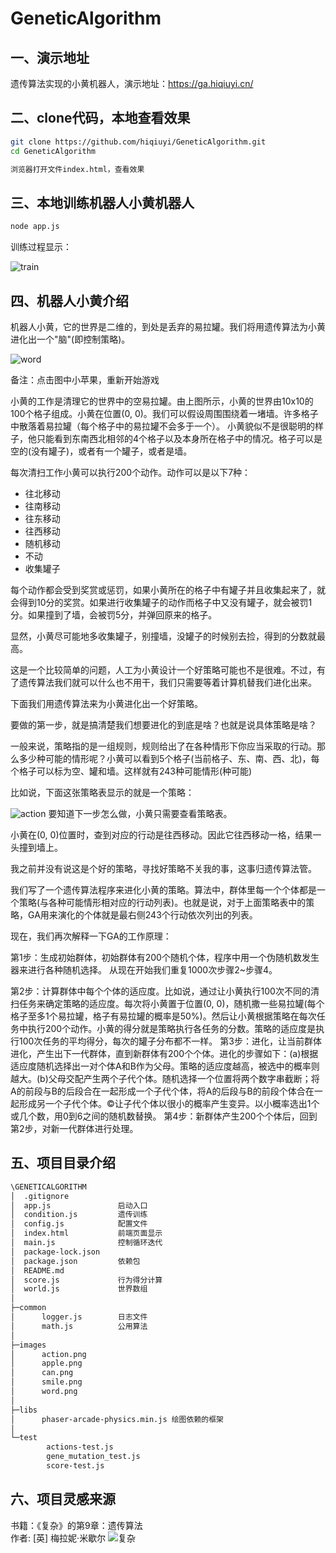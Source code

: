 # GeneticAlgorithm

## 一、演示地址

遗传算法实现的小黄机器人，演示地址：https://ga.hiqiuyi.cn/

## 二、clone代码，本地查看效果

``` bash
git clone https://github.com/hiqiuyi/GeneticAlgorithm.git
cd GeneticAlgorithm

浏览器打开文件index.html，查看效果
```



## 三、本地训练机器人小黄机器人

``` bash
node app.js
```

训练过程显示：

![train](https://pic.hiqiuyi.cn/blog/train.jpg)

## 四、机器人小黄介绍

机器人小黄，它的世界是二维的，到处是丢弃的易拉罐。我们将用遗传算法为小黄进化出一个"脑"(即控制策略)。

![word](https://pic.hiqiuyi.cn/blog/word.png)

备注：点击图中小苹果，重新开始游戏

小黄的工作是清理它的世界中的空易拉罐。由上图所示，小黄的世界由10x10的100个格子组成。小黄在位置(0, 0)。我们可以假设周围围绕着一堵墙。许多格子中散落着易拉罐（每个格子中的易拉罐不会多于一个）。 小黄貌似不是很聪明的样子，他只能看到东南西北相邻的4个格子以及本身所在格子中的情况。格子可以是空的(没有罐子)，或者有一个罐子，或者是墙。

每次清扫工作小黄可以执行200个动作。动作可以是以下7种：

* 往北移动
* 往南移动
* 往东移动
* 往西移动
* 随机移动
* 不动
* 收集罐子
  
每个动作都会受到奖赏或惩罚，如果小黄所在的格子中有罐子并且收集起来了，就会得到10分的奖赏。如果进行收集罐子的动作而格子中又没有罐子，就会被罚1分。如果撞到了墙，会被罚5分，并弹回原来的格子。

显然，小黄尽可能地多收集罐子，别撞墙，没罐子的时候别去捡，得到的分数就最高。

这是一个比较简单的问题，人工为小黄设计一个好策略可能也不是很难。不过，有了遗传算法我们就可以什么也不用干，我们只需要等着计算机替我们进化出来。

下面我们用遗传算法来为小黄进化出一个好策略。

要做的第一步，就是搞清楚我们想要进化的到底是啥？也就是说具体策略是啥？

一般来说，策略指的是一组规则，规则给出了在各种情形下你应当采取的行动。那么多少种可能的情形呢？小黄可以看到5个格子(当前格子、东、南、西、北)，每个格子可以标为空、罐和墙。这样就有243种可能情形(种可能)

比如说，下面这张策略表显示的就是一个策略：

![action](https://pic.hiqiuyi.cn/blog/action.png)
要知道下一步怎么做，小黄只需要查看策略表。

小黄在(0, 0)位置时，查到对应的行动是往西移动。因此它往西移动一格，结果一头撞到墙上。

我之前并没有说这是个好的策略，寻找好策略不关我的事，这事归遗传算法管。

我们写了一个遗传算法程序来进化小黄的策略。算法中，群体里每一个个体都是一个策略(与各种可能情形相对应的行动列表)。也就是说，对于上面策略表中的策略，GA用来演化的个体就是最右侧243个行动依次列出的列表。

现在，我们再次解释一下GA的工作原理：

第1步：生成初始群体，初始群体有200个随机个体，程序中用一个伪随机数发生器来进行各种随机选择。
从现在开始我们重复1000次​​步骤2~步骤4​​。

第2步：计算群体中每个个体的适应度。比如说，通过让小黄执行100次不同的清扫任务来确定策略的适应度。每次将小黄置于位置(0, 0)，随机撒一些易拉罐(每个格子至多1个易拉罐，格子有易拉罐的概率是50%)。然后让小黄根据策略在每次任务中执行200个动作。小黄的得分就是策略执行各任务的分数。策略的适应度是执行100次任务的平均得分，每次的罐子分布都不一样。
第3步：进化，让当前群体进化，产生出下一代群体，直到新群体有200个个体。进化的步骤如下：(a)根据适应度随机选择出一对个体A和B作为父母。策略的适应度越高，被选中的概率则越大。(b)父母交配产生两个子代个体。随机选择一个位置将两个数字串截断；将A的前段与B的后段合在一起形成一个子代个体，将A的后段与B的前段个体合在一起形成另一个子代个体。©让子代个体以很小的概率产生变异。以小概率选出1个或几个数，用0到6之间的随机数替换。
第4步：新群体产生200个个体后，回到第2步，对新一代群体进行处理。

## 五、项目目录介绍

``` bash
\GENETICALGORITHM
│  .gitignore
│  app.js               启动入口
│  condition.js         遗传训练                             
│  config.js            配置文件
│  index.html           前端页面显示
│  main.js              控制循环迭代
│  package-lock.json
│  package.json         依赖包
│  README.md
│  score.js             行为得分计算
│  world.js             世界数组
│
├─common
│      logger.js        日志文件
│      math.js          公用算法
│
├─images
│      action.png
│      apple.png
│      can.png
│      smile.png
│      word.png
│
├─libs
│      phaser-arcade-physics.min.js 绘图依赖的框架
│
└─test
        actions-test.js
        gene_mutation_test.js
        score-test.js
```

## 六、项目灵感来源

书籍：《复杂》的第9章：遗传算法  
作者: [英] 梅拉妮·米歇尔
![复杂](https://img1.doubanio.com/view/subject/l/public/s29715647.jpg)
